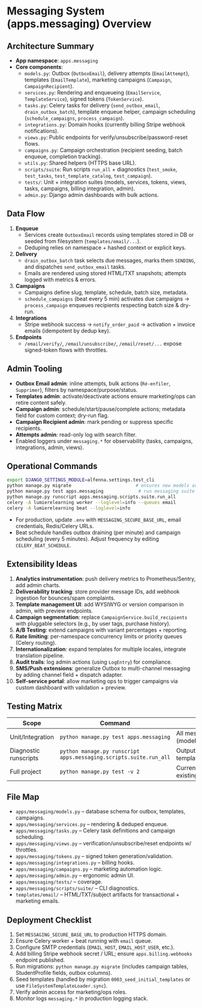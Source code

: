 # Messaging System (apps.messaging) Overview

## Architecture Summary

- **App namespace**: `apps.messaging`
- **Core components**:
  - `models.py`: Outbox (`OutboxEmail`), delivery attempts (`EmailAttempt`), templates (`EmailTemplate`), marketing campaigns (`Campaign`, `CampaignRecipient`).
  - `services.py`: Rendering and enqueueing (`EmailService`, `TemplateService`), signed tokens (`TokenService`).
  - `tasks.py`: Celery tasks for delivery (`send_outbox_email`, `drain_outbox_batch`), template enqueue helper, campaign scheduling (`schedule_campaigns`, `process_campaign`).
  - `integrations.py`: Domain hooks (currently billing Stripe webhook notifications).
  - `views.py`: Public endpoints for verify/unsubscribe/password-reset flows.
  - `campaigns.py`: Campaign orchestration (recipient seeding, batch enqueue, completion tracking).
  - `utils.py`: Shared helpers (HTTPS base URL).
  - `scripts/suite`: Run scripts `run_all` + diagnostics (`test_smoke`, `test_tasks`, `test_template_catalog`, `test_campaign`).
  - `tests/`: Unit + integration suites (models, services, tokens, views, tasks, campaigns, billing integration, admin).
  - `admin.py`: Django admin dashboards with bulk actions.

## Data Flow

1. **Enqueue**
   - Services create `OutboxEmail` records using templates stored in DB or seeded from filesystem (`templates/email/...`).
   - Deduping relies on namespace + hashed context or explicit keys.
2. **Delivery**
   - `drain_outbox_batch` task selects due messages, marks them `SENDING`, and dispatches `send_outbox_email` tasks.
   - Emails are rendered using stored HTML/TXT snapshots; attempts logged with metrics & errors.
3. **Campaigns**
   - Campaigns define slug, template, schedule, batch size, metadata.
   - `schedule_campaigns` (beat every 5 min) activates due campaigns → `process_campaign` enqueues recipients respecting batch size & dry-run.
4. **Integrations**
   - Stripe webhook success → `notify_order_paid` → activation + invoice emails (idempotent by dedup key).
5. **Endpoints**
   - `/email/verify/`, `/email/unsubscribe/`, `/email/reset/...` expose signed-token flows with throttles.

## Admin Tooling

- **Outbox Email admin**: inline attempts, bulk actions (`Ré-enfiler`, `Supprimer`), filters by namespace/purpose/status.
- **Templates admin**: activate/deactivate actions ensure marketing/ops can retire content safely.
- **Campaign admin**: schedule/start/pause/complete actions; metadata field for custom context; dry-run flag.
- **Campaign Recipient admin**: mark pending or suppress specific recipients.
- **Attempts admin**: read-only log with search filter.
- Enabled loggers under `messaging.*` for observability (tasks, campaigns, integrations, admin, views).

## Operational Commands

```bash
export DJANGO_SETTINGS_MODULE=alfenna.settings.test_cli
python manage.py migrate                        # ensures new models are applied
python manage.py test apps.messaging             # run messaging suite
python manage.py runscript apps.messaging.scripts.suite.run_all
celery -A lumierelearning worker --loglevel=info --queues email
celery -A lumierelearning beat --loglevel=info
```

- For production, update `.env` with `MESSAGING_SECURE_BASE_URL`, email credentials, Redis/Celery URLs.
- Beat schedule handles outbox draining (per minute) and campaign scheduling (every 5 minutes). Adjust frequency by editing `CELERY_BEAT_SCHEDULE`.

## Extensibility Ideas

1. **Analytics instrumentation**: push delivery metrics to Prometheus/Sentry, add admin charts.
2. **Deliverability tracking**: store provider message IDs, add webhook ingestion for bounces/spam complaints.
3. **Template management UI**: add WYSIWYG or version comparison in admin, with preview endpoints.
4. **Campaign segmentation**: replace `CampaignService.build_recipients` with pluggable selectors (e.g., by user tags, purchase history).
5. **A/B Testing**: extend campaigns with variant percentages + reporting.
6. **Rate limiting**: per-namespace concurrency limits or priority queues (Celery routing).
7. **Internationalization**: expand templates for multiple locales, integrate translation pipeline.
8. **Audit trails**: log admin actions (using `LogEntry`) for compliance.
9. **SMS/Push extensions**: generalize Outbox to multi-channel messaging by adding channel field + dispatch adapter.
10. **Self-service portal**: allow marketing ops to trigger campaigns via custom dashboard with validation + preview.

## Testing Matrix

| Scope | Command | Notes |
| ----- | ------- | ----- |
| Unit/Integration | `python manage.py test apps.messaging` | All messaging components (models/services/tasks/views/campaigns/admin). |
| Diagnostic runscripts | `python manage.py runscript apps.messaging.scripts.suite.run_all` | Outputs PASS/FAIL table for smoke, tasks, template catalog, campaign dry-run. |
| Full project | `python manage.py test -v 2` | Currently fails on Playwright analytics tests (pre-existing); messaging suites pass. |

## File Map

- `apps/messaging/models.py` – database schema for outbox, templates, campaigns.
- `apps/messaging/services.py` – rendering & deduped enqueue.
- `apps/messaging/tasks.py` – Celery task definitions and campaign scheduling.
- `apps/messaging/views.py` – verification/unsubscribe/reset endpoints w/ throttles.
- `apps/messaging/tokens.py` – signed token generation/validation.
- `apps/messaging/integrations.py` – billing hooks.
- `apps/messaging/campaigns.py` – marketing automation logic.
- `apps/messaging/admin.py` – ergonomic admin UI.
- `apps/messaging/tests/` – coverage.
- `apps/messaging/scripts/suite/` – CLI diagnostics.
- `templates/email/` – HTML/TXT/subject artifacts for transactional + marketing emails.

## Deployment Checklist

1. Set `MESSAGING_SECURE_BASE_URL` to production HTTPS domain.
2. Ensure Celery worker + beat running with `email` queue.
3. Configure SMTP credentials (`EMAIL_HOST`, `EMAIL_HOST_USER`, etc.).
4. Add billing Stripe webhook secret / URL; ensure `apps.billing.webhooks` endpoint published.
5. Run migrations: `python manage.py migrate` (includes campaign tables, StudentProfile fields, outbox columns).
6. Seed templates (handled by migration `0003_seed_initial_templates` or use `FileSystemTemplateLoader.sync`).
7. Verify admin access for marketing/ops roles.
8. Monitor logs `messaging.*` in production logging stack.
